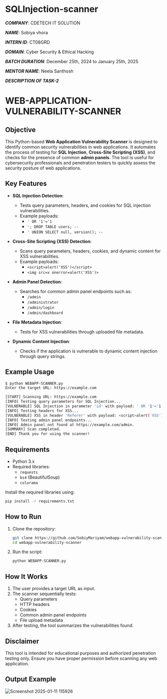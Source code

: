# SQLInjection-scanner
***COMPANY***: CDETECH IT SOLUTION

***NAME***: Sobiya vhora

***INTERN ID***: CT08GRD

***DOMAIN***: Cyber Security & Ethical Hacking

***BATCH DURATION***: December 25th, 2024 to January 25th, 2025

***MENTOR NAME***: Neela Santhosh

***DESCRIPTION OF TASK-2***
# WEB-APPLICATION-VULNERABILITY-SCANNER
## Objective
This Python-based **Web Application Vulnerability Scanner** is designed to identify common security vulnerabilities in web applications. It automates the process of testing for **SQL Injection**, **Cross-Site Scripting (XSS)**, and checks for the presence of common **admin panels**. The tool is useful for cybersecurity professionals and penetration testers to quickly assess the security posture of web applications.

## Key Features
- **SQL Injection Detection**:
  - Tests query parameters, headers, and cookies for SQL injection vulnerabilities.
  - Example payloads:
    - `' OR '1'='1`
    - `'; DROP TABLE users; --`
    - `' UNION SELECT null, version(); --`

- **Cross-Site Scripting (XSS) Detection**:
  - Scans query parameters, headers, cookies, and dynamic content for XSS vulnerabilities.
  - Example payloads:
    - `<script>alert('XSS')</script>`
    - `<img src=x onerror=alert('XSS')>`

- **Admin Panel Detection**:
  - Searches for common admin panel endpoints such as:
    - `/admin`
    - `/administrator`
    - `/admin/login`
    - `/admin/dashboard`

- **File Metadata Injection**:
  - Tests for XSS vulnerabilities through uploaded file metadata.

- **Dynamic Content Injection**:
  - Checks if the application is vulnerable to dynamic content injection through query strings.

## Example Usage
```bash
$ python WEBAPP-SCANNER.py
Enter the target URL: https://example.com

[START] Scanning URL: https://example.com
[INFO] Testing query parameters for SQL Injection...
[VULNERABLE] SQL Injection in parameter 'id' with payload: ' OR '1'='1
[INFO] Testing headers for XSS...
[VULNERABLE] XSS in header 'Referer' with payload: <script>alert('XSS')</script>
[INFO] Testing admin panel endpoints...
[INFO] Admin panel not found at https://example.com/admin.
[SUMMARY] Scan completed.
[END] Thank you for using the scanner!
```

## Requirements
- Python 3.x
- Required libraries:
  - `requests`
  - `bs4` (BeautifulSoup)
  - `colorama`

Install the required libraries using:
```bash
pip install -r requirements.txt
```

## How to Run
1. Clone the repository:
   ```bash
   git clone https://github.com/SobiyMariyam/webapp-vulnerability-scanner.git
   cd webapp-vulnerability-scanner
   ```
2. Run the script:
   ```bash
   python WEBAPP-SCANNER.py
   ```

## How It Works
1. The user provides a target URL as input.
2. The scanner sequentially tests:
   - Query parameters
   - HTTP headers
   - Cookies
   - Common admin panel endpoints
   - File upload metadata
3. After testing, the tool summarizes the vulnerabilities found.

## Disclaimer
This tool is intended for educational purposes and authorized penetration testing only. Ensure you have proper permission before scanning any web application.

## Output Example
![Screenshot 2025-01-11 115926](https://github.com/user-attachments/assets/b74d6ee8-1171-49fd-af67-c4f11fa631aa)


